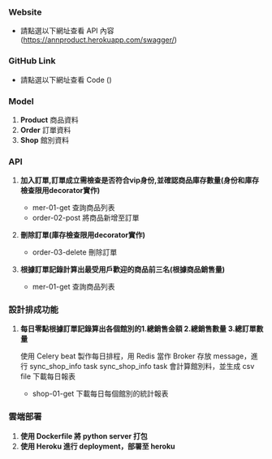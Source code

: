 ### Website
   - 請點選以下網址查看 API 內容 (https://annproduct.herokuapp.com/swagger/)

### GitHub Link
   - 請點選以下網址查看 Code ()
### Model
1. **Product** 商品資料
2. **Order** 訂單資料
3. **Shop** 館別資料
### API
1. **加入訂單,訂單成立需檢查是否符合vip身份,並確認商品庫存數量(身份和庫存檢查限用decorator實作)**
   - mer-01-get 查詢商品列表
   - order-02-post 將商品新增至訂單

2. **刪除訂單(庫存檢查限用decorator實作)**
   - order-03-delete 刪除訂單

3. **根據訂單記錄計算出最受用戶歡迎的商品前三名(根據商品銷售量)**
   - mer-01-get 查詢商品列表

### 設計排成功能
1. **每日零點根據訂單記錄算出各個館別的1.總銷售金額 2.總銷售數量 3.總訂單數量**
   
   使用 Celery beat 製作每日排程，用 Redis 當作 Broker 存放 message，進行 sync_shop_info task
   sync_shop_info task 會計算館別料，並生成 csv file
   下載每日報表
   
   - shop-01-get 下載每日每個館別的統計報表

### 雲端部署
1. **使用 Dockerfile 將 python server 打包**
2. **使用 Heroku 進行 deployment，部署至 heroku**
